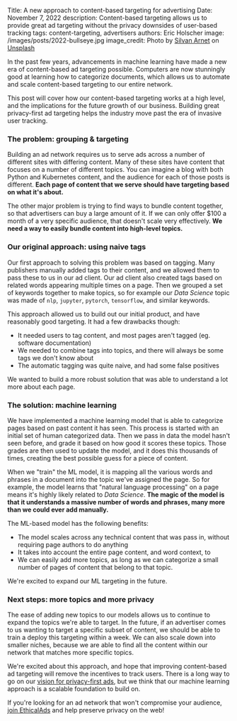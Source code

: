 Title: A new approach to content-based targeting for advertising
Date: November 7, 2022
description: Content-based targeting allows us to provide great ad targeting without the privacy downsides of user-based tracking
tags: content-targeting, advertisers
authors: Eric Holscher
image: /images/posts/2022-bullseye.jpg
image_credit: <span>Photo by <a href="https://unsplash.com/@silvanarnet?utm_source=unsplash&utm_medium=referral&utm_content=creditCopyText">Silvan Arnet</a> on <a href="https://unsplash.com/s/photos/bullseye?utm_source=unsplash&utm_medium=referral&utm_content=creditCopyText">Unsplash</a></span>

In the past few years,
advancements in machine learning have made a new era of content-based ad targeting possible.
Computers are now stunningly good at learning how to categorize documents,
which allows us to automate and scale content-based targeting to our entire network.

This post will cover how our content-based targeting works at a high level,
and the implications for the future growth of our business.
Building great privacy-first ad targeting helps the industry move past the era of invasive user tracking.

### The problem: grouping & targeting

Building an ad network requires us to serve ads across a number of different sites with differing content.
Many of these sites have content that focuses on a number of different topics.
You can imagine a blog with both Python and Kubernetes content,
and the audience for each of those posts is different.
**Each page of content that we serve should have targeting based on what it's about.**

The other major problem is trying to find ways to bundle content together,
so that advertisers can buy a large amount of it.
If we can only offer $100 a month of a very specific audience,
that doesn't scale very effectively.
**We need a way to easily bundle content into high-level topics.**

### Our original approach: using naive tags

Our first approach to solving this problem was based on tagging.
Many publishers manually added tags to their content,
and we allowed them to pass these to us in our ad client.
Our ad client also created tags based on related words appearing multiple times on a page.
Then we grouped a set of keywords together to make topics,
so for example our *Data Science* topic was made of `nlp`, `jupyter`, `pytorch`, `tensorflow`, and similar keywords.

This approach allowed us to build out our initial product,
and have reasonably good targeting.
It had a few drawbacks though:

* It needed users to tag content, and most pages aren't tagged (eg. software documentation)
* We needed to combine tags into topics, and there will always be some tags we don't know about
* The automatic tagging was quite naive, and had some false positives

We wanted to build a more robust solution that was able to understand a lot more about each page.

### The solution: machine learning

We have implemented a machine learning model that is able to categorize pages based on past content it has seen.
This process is started with an initial set of human categorized data.
Then we pass in data the model hasn't seen before,
and grade it based on how good it scores these topics.
Those grades are then used to update the model,
and it does this thousands of times,
creating the best possible guess for a piece of content.

When we "train" the ML model,
it is mapping all the various words and phrases in a document into the topic we've assigned the page.
So for example,
the model learns that "natural language processing" on a page means it's highly likely related to *Data Science*.
**The magic of the model is that it understands a massive number of words and phrases,
many more than we could ever add manually.**

The ML-based model has the following benefits:

* The model scales across any technical content that was pass in, without requiring page authors to do anything
* It takes into account the entire page content, and word context, to
* We can easily add more topics, as long as we can categorize a small number of pages of content that belong to that topic.

We're excited to expand our ML targeting in the future.

### Next steps: more topics and more privacy

The ease of adding new topics to our models allows us to continue to expand the topics we're able to target.
In the future,
if an advertiser comes to us wanting to target a specific subset of content,
we should be able to train a deploy this targeting within a week.
We can also scale down into smaller niches,
because we are able to find all the content within our network that matches more specific topics.

We're excited about this approach,
and hope that improving content-based ad targeting will remove the incentives to track users.
There is a long way to go on our [vision for privacy-first ads]({filename}../pages/vision.md),
but we think that our machine learning approach is a scalable foundation to build on.

If you're looking for an ad network that won't compromise your audience,
[join EthicalAds]({filename}../pages/publishers.md) and help preserve privacy on the web!
